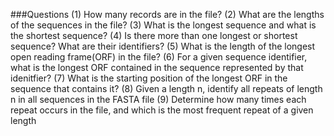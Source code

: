 ###Questions
(1) How many records are in the file?
(2) What are the lengths of the sequences in the file?
(3) What is the longest sequence and what is the shortest sequence?
(4) Is there more than one longest or shortest sequence? What are their identifiers?
(5) What is the length of the longest open reading frame(ORF) in the file?
(6) For a given sequence identifier, what is the longest ORF contained in the sequence represented by that idenitfier?
(7) What is the starting position of the longest ORF in the sequence that contains it?
(8) Given a length n, identify all repeats of length n in all sequences in the FASTA file
(9) Determine how many times each repeat occurs in the file, and which is the most frequent repeat of a given length